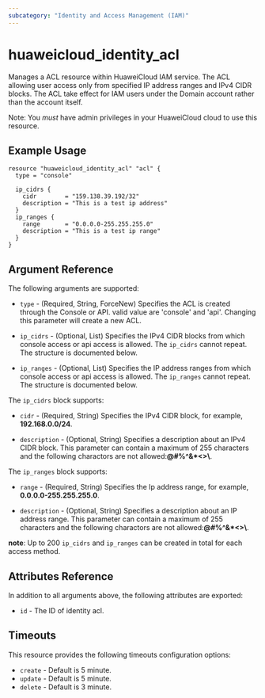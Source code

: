 ```yaml
---
subcategory: "Identity and Access Management (IAM)"
---
```


# huaweicloud\_identity\_acl

Manages a ACL resource within HuaweiCloud IAM service.
The ACL allowing user access only from specified IP address ranges and IPv4 CIDR blocks.
The ACL take effect for IAM users under the Domain account rather than the account itself.

Note: You _must_ have admin privileges in your HuaweiCloud cloud to use this resource.

## Example Usage

```hcl
resource "huaweicloud_identity_acl" "acl" {
  type = "console"

  ip_cidrs {
    cidr        = "159.138.39.192/32"
    description = "This is a test ip address"
  }
  ip_ranges {
    range       = "0.0.0.0-255.255.255.0"
    description = "This is a test ip range"
  }
}
```

## Argument Reference

The following arguments are supported:

* `type` - (Required, String, ForceNew) Specifies the ACL is created through the Console or API.
    valid value are 'console' and 'api'.
    Changing this parameter will create a new ACL.

* `ip_cidrs` - (Optional, List) Specifies the IPv4 CIDR blocks from which console access or api access is allowed.
    The `ip_cidrs` cannot repeat. The structure is documented below.

* `ip_ranges` - (Optional, List) Specifies the IP address ranges from which console access or api access is allowed.
    The `ip_ranges` cannot repeat. The structure is documented below.

The `ip_cidrs` block supports:

* `cidr` - (Required, String) Specifies the IPv4 CIDR block, for example, __192.168.0.0/24__.

* `description` - (Optional, String) Specifies a description about an IPv4 CIDR block.
    This parameter can contain a maximum of 255 characters and the following charactors are not allowed:__@#%^&*<>\\__.

The `ip_ranges` block supports:

* `range` - (Required, String) Specifies the Ip address range, for example, __0.0.0.0-255.255.255.0__.

* `description` - (Optional, String) Specifies a description about an IP address range.
    This parameter can contain a maximum of 255 characters and the following charactors are not allowed:__@#%^&*<>\\__.

**note**: Up to 200 `ip_cidrs` and `ip_ranges` can be created in total for each access method.

## Attributes Reference

In addition to all arguments above, the following attributes are exported:

* `id` - The ID of identity acl.

## Timeouts
This resource provides the following timeouts configuration options:
- `create` - Default is 5 minute.
- `update` - Default is 5 minute.
- `delete` - Default is 3 minute.
